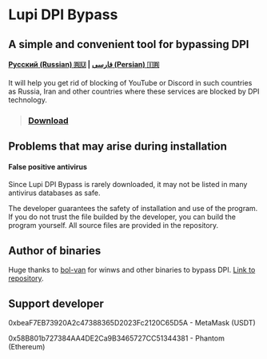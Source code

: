 # Lupi DPI Bypass
## A simple and convenient tool for bypassing DPI
#### [Русский (Russian) 🇷🇺](https://github.com/0netervezer0/Lupi-DPI-Bypass/blob/main/README_ru.md)  |  [فارسی (Persian) 🇮🇷](https://github.com/0netervezer0/Lupi-DPI-Bypass/blob/main/README_fa.md)
It will help you get rid of blocking of YouTube or Discord in such countries as Russia, Iran and other countries where these services are blocked by DPI technology.
> ### [Download](https://github.com/0netervezer0/Lupi-DPI-Bypass/releases/tag/2.0.3-(ENG))
## Problems that may arise during installation
#### False positive antivirus
Since Lupi DPI Bypass is rarely downloaded, it may not be listed in many antivirus databases as safe.

The developer guarantees the safety of installation and use of the program. If you do not trust the file builded by the developer, you can build the program yourself. All source files are provided in the repository.
## Author of binaries
Huge thanks to [bol-van](https://github.com/bol-van) for winws and other binaries to bypass DPI.
[Link to repository](https://github.com/bol-van/zapret).
## Support developer
0xbeaF7EB73920A2c47388365D2023Fc2120C65D5A - MetaMask (USDT)

0x58B801b727384AA4DE2Ca9B3465727CC51344381 - Phantom (Ethereum)
